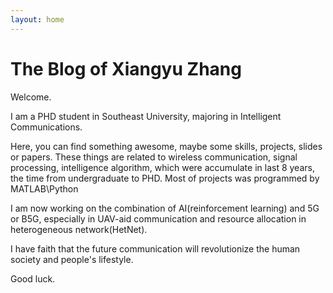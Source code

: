 ```yaml
---
layout: home
---
```


# The Blog of Xiangyu Zhang

Welcome.

I am a PHD student in Southeast University, majoring in Intelligent Communications. 

Here, you can find something awesome, maybe some skills, projects, slides or papers. These things are related to wireless communication, signal processing, intelligence algorithm, which were accumulate in last 8 years, the time from undergraduate to PHD. Most of projects was programmed by MATLAB\Python

I am now working on the combination of AI(reinforcement learning) and 5G or B5G, especially in UAV-aid communication and resource allocation in heterogeneous network(HetNet).

I have faith that the future communication will revolutionize the human society and people's lifestyle. 

Good luck.


